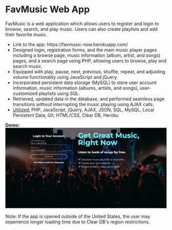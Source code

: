 # FavMusic Web App
FavMusic is a web application which allows users to register and login to browse, search, and play music. Users can also create playlists and add their favorite music.

<ul>
  <li>Link to the app: https://favmusic-now.herokuapp.com/</li>
  <li>Designed login, registration forms, and the main music player pages including a browse page, music information (album, artist, and songs) pages, and a search page using PHP, allowing users to browse, play and search music.</li>
  <li>Equipped with play, pause, next, previous, shuffle, repeat, and adjusting volume functionality using JavaScript and jQuery.</li>
  <li>Incorporated persistent data storage (MySQL) to store user account information, music information (albums, artists, and songs), user-customized playlists using SQL.</li>
  <li>Retrieved, updated data in the database, and performed seamless page transitions without interrupting the music playing using AJAX calls.</li>
  <li><u>Utilized:</u> PHP, JavaScript, jQuery, AJAX, JSON, SQL, MySQL, Local Persistent Data, Git, HTML/CSS, Clear DB, Heroku</li>
</ul>



<b>Demo:</b>
<a href="https://favmusic-now.herokuapp.com/"><img src="favmusic.gif" title="Click to try!"></a>

<p>Note: If the app is opened outside of the United States, the user may experience longer loading time due to Clear DB's region restrictions.</p>

